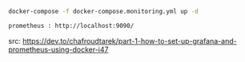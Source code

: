 ```sh
docker-compose -f docker-compose.monitoring.yml up -d

prometheus : http://localhost:9090/
```

src: https://dev.to/chafroudtarek/part-1-how-to-set-up-grafana-and-prometheus-using-docker-i47